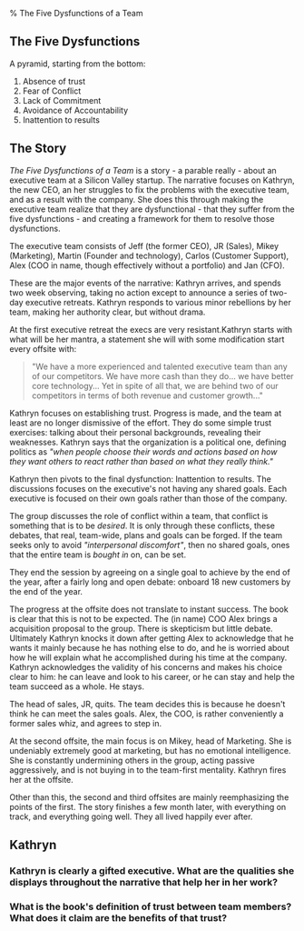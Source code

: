 % The Five Dysfunctions of a Team

## The Five Dysfunctions

A pyramid, starting from the bottom:

1. Absence of trust
2. Fear of Conflict
3. Lack of Commitment
4. Avoidance of Accountability
5. Inattention to results

## The Story

<div class="tufte-section">
<div class="main-text">

_The Five Dysfunctions of a Team_ is a story - a parable really - about an executive team at a Silicon Valley startup. The narrative focuses on Kathryn, the new CEO, an her struggles to fix the problems with the executive team, and as a result with the company. She does this through making the executive team realize that they are dysfunctional - that they suffer from the five dysfunctions - and creating a framework for them to resolve those dysfunctions.

The executive team consists of Jeff (the former CEO), JR (Sales), Mikey (Marketing), Martin (Founder and technology), Carlos (Customer Support), Alex (COO in name, though effectively without a portfolio) and Jan (CFO).

These are the major events of the narrative: Kathryn arrives, and spends two week observing, taking no action except to announce a series of two-day executive retreats. Kathryn responds to various minor rebellions by her team, making her authority clear, but without drama. 

At the first executive retreat the execs are very resistant.Kathryn starts with what will be her mantra, a statement she will with some modification start every offsite with:

> "We have a more experienced and talented executive team than any of our competitors. We have more cash than they do... we have better core technology... Yet in spite of all that, we are behind two of our competitors in terms of both revenue and customer growth..."

Kathryn focuses on establishing trust. Progress is made, and the team at least are no longer dismissive of the effort. They do some simple trust exercises: talking about their personal backgrounds, revealing their weaknesses. Kathryn says that the organization is a political one, defining politics as _"when people choose their words and actions based on how they want others to react rather than based on what they really think."_

Kathryn then pivots to the final dysfunction: Inattention to results. The discussions focuses on the executive's not having any shared goals. Each executive is focused on their own goals rather than those of the company.

The group discusses the role of conflict within a team, that conflict is something that is to be _desired_. It is only through these conflicts, these debates, that real, team-wide, plans and goals can be forged. If the team seeks only to avoid _"interpersonal discomfort"_, then no shared goals, ones that the entire team is _bought in_ on, can be set.

They end the session by agreeing on a single goal to achieve by the end of the year, after a fairly long and open debate: onboard 18 new customers by the end of the year.

The progress at the offsite does not translate to instant success. The book is clear that this is not to be expected. The (in name) COO Alex brings a acquisition proposal to the group. There is skepticism but little debate. Ultimately Kathryn knocks it down after getting Alex to acknowledge that he wants it mainly because he has nothing else to do, and he is worried about how he will explain what he accomplished during his time at the company. Kathryn acknowledges the validity of his concerns and makes his choice clear to him: he can leave and look to his career, or he can stay and help the team succeed as a whole. He stays.

The head of sales, JR, quits. The team decides this is because he doesn't think he can meet the sales goals. Alex, the COO, is rather conveniently a former sales whiz, and agrees to step in.

At the second offsite, the main focus is on Mikey, head of Marketing. She is undeniably extremely good at marketing, but has no emotional intelligence. She is constantly undermining others in the group, acting passive aggressively, and is not buying in to the team-first mentality. Kathryn fires her at the offsite.

Other than this, the second and third offsites are mainly reemphasizing the points of the first. The story finishes a few month later, with everything on track, and everything going well. They all lived happily ever after.

## Kathryn

### Kathryn is clearly a gifted executive. What are the qualities she displays throughout the narrative that help her in her work?

### What is the book's definition of trust between team members? What does it claim are the benefits of that trust?


</div>
</div>
